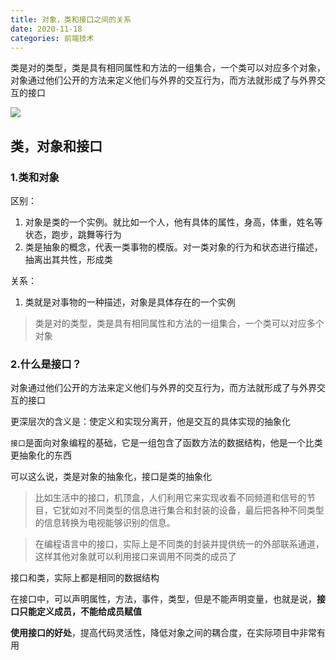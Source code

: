 ```yaml
---
title: 对象，类和接口之间的关系
date: 2020-11-18
categories: 前端技术
---
```


类是对的类型，类是具有相同属性和方法的一组集合，一个类可以对应多个对象，对象通过他们公开的方法来定义他们与外界的交互行为，而方法就形成了与外界交互的接口

<!-- more -->


![](https://vkceyugu.cdn.bspapp.com/VKCEYUGU-imgbed/eb9f8fc0-70f8-4e78-a8fc-2482254a5c0b.jpeg)

<!-- more -->

## 类，对象和接口

### 1.类和对象

区别：
1. 对象是类的一个实例。就比如一个人，他有具体的属性，身高，体重，姓名等状态，跑步，跳舞等行为
2. 类是抽象的概念，代表一类事物的模版。对一类对象的行为和状态进行描述，抽离出其共性，形成类

关系：
1. 类就是对事物的一种描述，对象是具体存在的一个实例

>类是对的类型，类是具有相同属性和方法的一组集合，一个类可以对应多个对象

### 2.什么是接口？

对象通过他们公开的方法来定义他们与外界的交互行为，而方法就形成了与外界交互的接口

更深层次的含义是：使定义和实现分离开，他是交互的具体实现的抽象化

`接口`是面向对象编程的基础，它是一组包含了函数方法的数据结构，他是一个比类更抽象化的东西

可以这么说，类是对象的抽象化，接口是类的抽象化

>比如生活中的接口，机顶盒，人们利用它来实现收看不同频道和信号的节目，它犹如对不同类型的信息进行集合和封装的设备，最后把各种不同类型的信息转换为电视能够识别的信息。

>在编程语言中的接口，实际上是不同类的封装并提供统一的外部联系通道，这样其他对象就可以利用接口来调用不同类的成员了

接口和类，实际上都是相同的数据结构

在接口中，可以声明属性，方法，事件，类型，但是不能声明变量，也就是说，**接口只能定义成员，不能给成员赋值**

**使用接口的好处**，提高代码灵活性，降低对象之间的耦合度，在实际项目中非常有用

